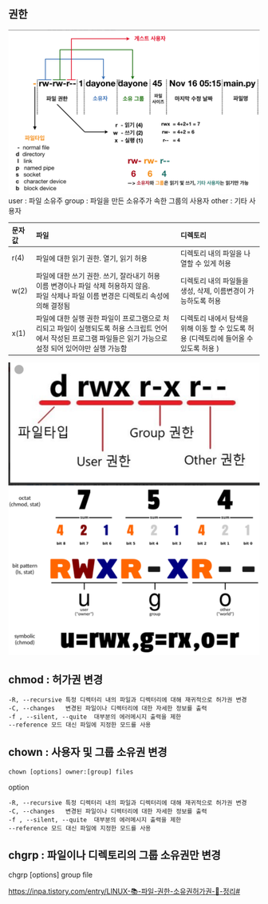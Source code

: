 ## 권한
![](/assets/img/permission.png)
user : 파일 소유주
group : 파일을 만든 소유주가 속한 그룹의 사용자
other : 기타 사용자




| 문자 값  |	파일|	디렉토리|
|:------|:---|:---|
| r(4)  |	파일에 대한 읽기 권한. 열기, 읽기 허용	|디렉토리 내의 파일을 나열할 수 있게 허용
| w(2)	 |파일에 대한 쓰기 권한. 쓰기, 잘라내기 허용 <br> 이름 변경이나 파일 삭제 허용하지 않음. <br>파일 삭제나 파일 이름 변경은 디렉토리 속성에 의해 결정됨|디렉토리 내의 파일들을 생성, 삭제, 이름변경이 가능하도록 허용
| x(1)	 |파일에 대한 실행 권한 파일이 프로그램으로 처리되고 파일이 실행되도록 허용 스크립트 언어에서 작성된 프로그램 파일들은 읽기 가능으로 설정 되어 있어야만 실행 가능함| 디렉토리 내에서 탐색을 위해 이동 할 수 있도록 허용 (디렉토리에 들어올 수 있도록 허용 )

![](/assets/img/permission2.png)
![](/assets/img/permission3.png)

## chmod : 허가권 변경
```dockerfile
-R, --recursive	특정 디렉터리 내의 파일과 디렉터리에 대해 재귀적으로 허가권 변경
-C, --changes	변경된 파일이나 디렉터리에 대한 자세한 정보를 출력
-f , --silent, --quite	대부분의 에러메시지 출력을 제한
--reference	모드 대신 파일에 지정한 모드를 사용 
```

## chown : 사용자 및 그룹 소유권 변경
```dockerfile
chown [options] owner:[group] files
```
option
```dockerfile
-R, --recursive	특정 디렉터리 내의 파일과 디렉터리에 대해 재귀적으로 허가권 변경
-C, --changes	변경된 파일이나 디렉터리에 대한 자세한 정보를 출력
-f , --silent, --quite	대부분의 에러메시지 출력을 제한
--reference	모드 대신 파일에 지정한 모드를 사용 
```
## chgrp : 파일이나 디렉토리의 그룹 소유권만 변경
chgrp [options] group file


https://inpa.tistory.com/entry/LINUX-📚-파일-권한-소유권허가권-💯-정리#